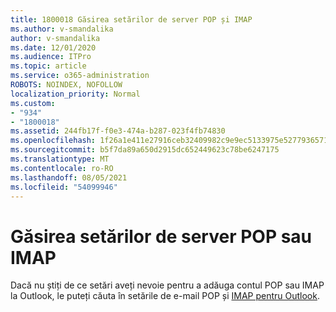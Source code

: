 ```yaml
---
title: 1800018 Găsirea setărilor de server POP și IMAP
ms.author: v-smandalika
author: v-smandalika
ms.date: 12/01/2020
ms.audience: ITPro
ms.topic: article
ms.service: o365-administration
ROBOTS: NOINDEX, NOFOLLOW
localization_priority: Normal
ms.custom:
- "934"
- "1800018"
ms.assetid: 244fb17f-f0e3-474a-b287-023f4fb74830
ms.openlocfilehash: 1f26a1e411e27916ceb32409982c9e9ec5133975e527793657160b598f7da892
ms.sourcegitcommit: b5f7da89a650d2915dc652449623c78be6247175
ms.translationtype: MT
ms.contentlocale: ro-RO
ms.lasthandoff: 08/05/2021
ms.locfileid: "54099946"
---
```

# <a name="find-your-pop-or-imap-server-settings"></a>Găsirea setărilor de server POP sau IMAP

Dacă nu știți de ce setări aveți nevoie pentru a adăuga contul POP sau IMAP la Outlook, le puteți căuta în setările de e-mail POP și [IMAP pentru Outlook](https://support.office.com/article/8361e398-8af4-4e97-b147-6c6c4ac95353.aspx).
  
 